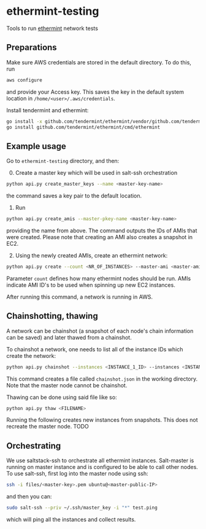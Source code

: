 # ethermint-testing
Tools to run [ethermint](https://github.com/tendermint/ethermint) network tests

## Preparations

Make sure AWS credentials are stored in the default directory. To do this, run

```bash
aws configure
```

and provide your Access key. This saves the key in the default system location in `/home/<user>/.aws/credentials`.

Install tendermint and ethermint:

```bash
go install -x github.com/tendermint/ethermint/vendor/github.com/tendermint/tendermint/cmd/tendermint
go install github.com/tendermint/ethermint/cmd/ethermint
```

## Example usage

Go to `ethermint-testing` directory, and then:

0. Create a master key which will be used in salt-ssh orchestration

```bash
python api.py create_master_keys --name <master-key-name>
```

the command saves a key pair to the default location.

1. Run
 
```bash 
python api.py create_amis --master-pkey-name <master-key-name>
```

providing the name from above. The command outputs the IDs of AMIs that were created.
Please note that creating an AMI also creates a snapshot in EC2.

2. Using the newly created AMIs, create an ethermint network:

```bash
python api.py create --count <NR_OF_INSTANCES> --master-ami <master-ami-id> --ethermint-node-ami <minion-ami-id>
```

Parameter `count` defines how many ethermint nodes should be run. AMIs indicate AMI ID's to be used when spinning up new EC2 instances.

After running this command, a network is running in AWS.

## Chainshotting, thawing

A network can be chainshot (a snapshot of each node's chain information can be saved) and later thawed from a chainshot.

To chainshot a network, one needs to list all of the instance IDs which create the network:

```bash
python api.py chainshot --instances <INSTANCE_1_ID> --instances <INSTANCE_2_ID> --instances <INSTANCE_3_ID>
```

This command creates a file called `chainshot.json` in the working directory. Note that the master node cannot be chainshot.

Thawing can be done using said file like so:

```bash
python api.py thaw <FILENAME>
```

Running the following creates new instances from snapshots. This does not recreate the master node. TODO

## Orchestrating

We use saltstack-ssh to orchestrate all ethermint instances. Salt-master is running on master instance and is configured to be able to call other nodes.
To use salt-ssh, first log into the master node using ssh:

```bash
ssh -i files/<master-key>.pem ubuntu@<master-public-IP>
```

and then you can:

```bash
sudo salt-ssh --priv ~/.ssh/master_key -i "*" test.ping
```

which will ping all the instances and collect results.